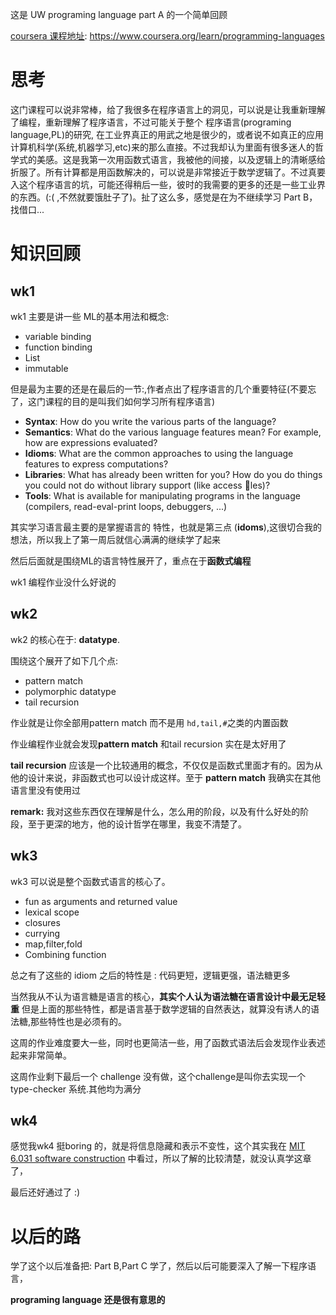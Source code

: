 这是 UW programing language part A 的一个简单回顾

[coursera 课程地址](https://www.coursera.org/learn/programming-languages): https://www.coursera.org/learn/programming-languages


# 思考

这门课程可以说非常棒，给了我很多在程序语言上的洞见，可以说是让我重新理解了编程，重新理解了程序语言，不过可能关于整个 程序语言(programing language,PL)的研究, 在工业界真正的用武之地是很少的，或者说不如真正的应用计算机科学(系统,机器学习,etc)来的那么直接。不过我却认为里面有很多迷人的哲学式的美感。这是我第一次用函数式语言，我被他的间接，以及逻辑上的清晰感给折服了。所有计算都是用函数解决的，可以说是非常接近于数学逻辑了。不过真要入这个程序语言的坑，可能还得稍后一些，彼时的我需要的更多的还是一些工业界的东西。(:( ,不然就要饿肚子了)。扯了这么多，感觉是在为不继续学习 Part B，找借口...

# 知识回顾

## wk1

wk1 主要是讲一些 ML的基本用法和概念:

- variable binding
- function binding
- List
- immutable
  
但是最为主要的还是在最后的一节:,作者点出了程序语言的几个重要特征(不要忘了，这门课程的目的是叫我们如何学习所有程序语言)

- **Syntax**: How do you write the various parts of the language?
- **Semantics**: What do the various language features mean? For example, how are expressions evaluated?
- **Idioms**: What are the common approaches to using the language features to express computations?
- **Libraries**: What has already been written for you? How do you do things you could not do without
library support (like access les)?
- **Tools**: What is available for manipulating programs in the language (compilers, read-eval-print loops,
debuggers, ...)

其实学习语言最主要的是掌握语言的 特性，也就是第三点 (**idoms**),这很切合我的想法，所以我上了第一周后就信心满满的继续学了起来

然后后面就是围绕ML的语言特性展开了，重点在于**函数式编程**

wk1 编程作业没什么好说的

## wk2

wk2 的核心在于: **datatype**.

围绕这个展开了如下几个点:

- pattern match
- polymorphic datatype
- tail recursion

作业就是让你全部用pattern match 而不是用 ```hd,tail,#```之类的内置函数

作业编程作业就会发现**pattern match** 和tail recursion 实在是太好用了

**tail recursion** 应该是一个比较通用的概念，不仅仅是函数式里面才有的。因为从他的设计来说，非函数式也可以设计成这样。至于 **pattern match** 我确实在其他语言里没有使用过

**remark:** 我对这些东西仅在理解是什么，怎么用的阶段，以及有什么好处的阶段，至于更深的地方，他的设计哲学在哪里，我变不清楚了。

## wk3

wk3 可以说是整个函数式语言的核心了。

- fun as arguments and returned value
- lexical scope
- closures
- currying
- map,filter,fold
- Combining function

总之有了这些的 idiom 之后的特性是 : 代码更短，逻辑更强，语法糖更多

当然我从不认为语言糖是语言的核心，**其实个人认为语法糖在语言设计中最无足轻重** 但是上面的那些特性，都是语言基于数学逻辑的自然表达，就算没有诱人的语法糖,那些特性也是必须有的。

这周的作业难度要大一些，同时也更简洁一些，用了函数式语法后会发现作业表述起来非常简单。

这周作业剩下最后一个 challenge 没有做，这个challenge是叫你去实现一个type-checker 系统.其他均为满分

## wk4

感觉我wk4 挺boring 的，就是将信息隐藏和表示不变性，这个其实我在 [MIT 6.031 software construction](http://mit.edu/6.031) 中看过，所以了解的比较清楚，就没认真学这章了，

最后还好通过了 :)

# 以后的路

学了这个以后准备把: Part B,Part C 学了，然后以后可能要深入了解一下程序语言，

**programing language 还是很有意思的**
